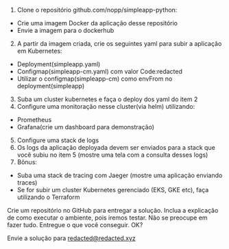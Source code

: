 1) Clone o repositório github.com/nopp/simpleapp-python:
  - Crie uma imagem Docker da aplicação desse repositório
  - Envie a imagem para o dockerhub
2) A partir da imagem criada, crie os seguintes yaml para subir a aplicação em Kubernetes:
  - Deployment(simpleapp.yaml)
  - Configmap(simpleapp-cm.yaml) com valor Code:redacted
  - Utilizar o configmap(simpleapp-cm) como envFrom no deployment(simpleapp)
3) Suba um cluster kubernetes e faça o deploy dos yaml do item 2
4) Configure uma monitoração nesse cluster(via helm) utilizando:
  - Prometheus
  - Grafana(crie um dashboard para demonstração)
5) Configure uma stack de logs
6) Os logs da aplicação deployada devem ser enviados para a stack que você subiu no item 5 (mostre uma tela com a consulta desses logs)
7) Bônus:
  - Suba uma stack de tracing com Jaeger (mostre uma aplicação enviando traces)
  - Se for subir um cluster Kubernetes gerenciado (EKS, GKE etc), faça utilizando o Terraform

Crie um repositório no GitHub para entregar a solução. Inclua a explicação de como executar o ambiente, pois iremos testar.
Não se preocupe em fazer tudo. Entregue o que você conseguir. OK?

Envie a solução para redacted@redacted.xyz
